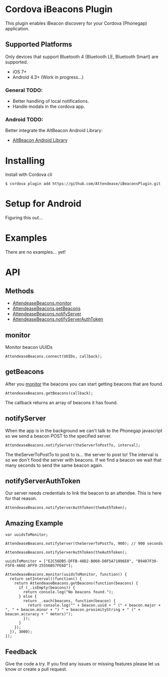 # Cordova iBeacons Plugin

This plugin enables iBeacon discovery for your Cordova (Phonegap) application.

## Supported Platforms

Only devices that support Bluetooth 4 (Bluetooth LE, Bluetooth Smart) are supported.

* iOS 7+
* Android 4.3+ (Work in progress...)

### General TODO:

- Better handling of local notifications.
- Handle modals in the cordova app.

### Android TODO:

Better integrate the AltBeacon Android Library:

- [AltBeacon Android Library](https://github.com/AltBeacon/android-beacon-library)

# Installing

Install with Cordova cli

    $ cordova plugin add https://github.com/Attendease/iBeaconsPlugin.git

# Setup for Android

Figuring this out...


# Examples

There are no examples... yet!

# API

## Methods

- [AttendeaseBeacons.monitor](#monitor)
- [AttendeaseBeacons.getBeacons](#getBeacons)
- [AttendeaseBeacons.notifyServer](#notifyServer)
- [AttendeaseBeacons.notifyServerAuthToken](#notifyServerAuthToken)

## monitor

Monitor beacon UUIDs

    AttendeaseBeacons.connect(UUIDs, callback);

## getBeacons

After you [monitor](#getBeacons) the beacons you can start getting beacons that are found.

    AttendeaseBeacons.getBeacons(callback);

The callback returns an array of beacons it has found.

## notifyServer

When the app is in the background we can't talk to the Phonegap javascript so we send a beacon POST to the specified server.

    AttendeaseBeacons.notifyServer(theServerToPostTo, interval);

The theServerToPostTo to post to is... the server to post to! The interval is so we don't flood the server with beacons. If we find a beacon we wait that many seconds to send the same beacon again.

## notifyServerAuthToken

Our server needs credentials to link the beacon to an attendee. This is here for that reason.

    AttendeaseBeacons.notifyServerAuthToken(theAuthToken);

## Amazing Example

    var uuidsToMonitor;

    AttendeaseBeacons.notifyServer(theServerToPostTo, 900); // 900 seconds

    AttendeaseBeacons.notifyServerAuthToken(theAuthToken);

    uuidsToMonitor = ["E2C56DB5-DFFB-48D2-B060-D0F5A71096E0", "B9407F30-F5F8-466E-AFF9-25556B57FE6D"];

    AttendeaseBeacons.monitor(uuidsToMonitor, function() {
      return setInterval((function() {
        return AttendeaseBeacons.getBeacons(function(beacons) {
          if (_.isEmpty(beacons)) {
            return console.log("No beacons found.");
          } else {
            return _.each(beacons, function(beacon) {
              return console.log("" + beacon.uuid + " (" + beacon.major + ", " + beacon.minor + ") " + beacon.proximityString + " (" + beacon.accuracy + " meters)");
            });
          }
        });
      }), 3000);
    });

## Feedback

Give the code a try. If you find any issues or missing features please let us know or create a pull request.